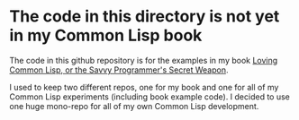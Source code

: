 # The code in this directory is not yet in my Common Lisp book

The code in this github repository is for the examples in my book [Loving Common Lisp, or the Savvy Programmer's Secret Weapon](https://leanpub.com/lovinglisp).

I used to keep two different repos, one for my book and one for all of my Common Lisp experiments (including book example code). I decided to use one huge mono-repo for all of my own Common Lisp development.



